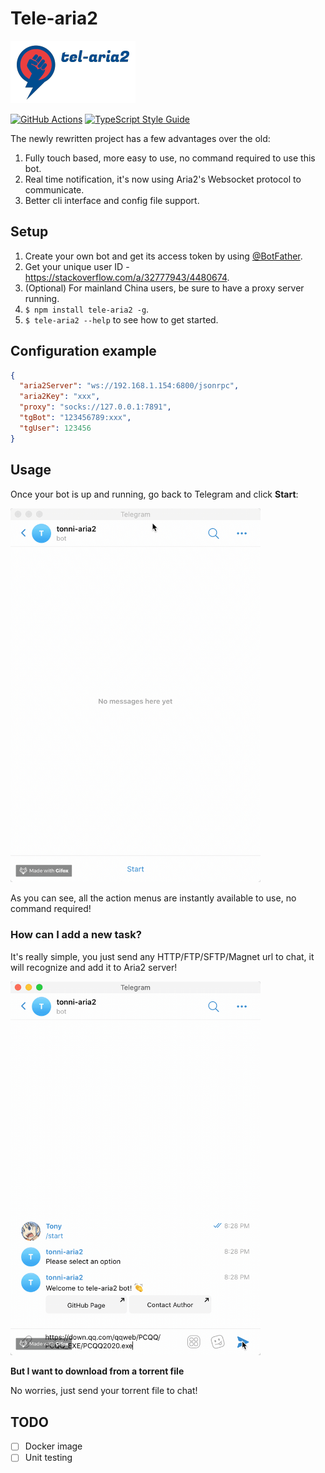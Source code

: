 # Tele-aria2

![Logo](./images/logo.png)

[![GitHub Actions][github-image]][github-url]
[![TypeScript Style Guide][gts-image]][gts-url]

The newly rewritten project has a few advantages over the old:

1. Fully touch based, more easy to use, no command required to use this bot.
2. Real time notification, it's now using Aria2's Websocket protocol to communicate.
3. Better cli interface and config file support.

## Setup

1. Create your own bot and get its access token by using [@BotFather](https://telegram.me/botfather).
1. Get your unique user ID - https://stackoverflow.com/a/32777943/4480674.
1. (Optional) For mainland China users, be sure to have a proxy server running.
1. `$ npm install tele-aria2 -g`.
1. `$ tele-aria2 --help` to see how to get started.

## Configuration example

```json
{
  "aria2Server": "ws://192.168.1.154:6800/jsonrpc",
  "aria2Key": "xxx",
  "proxy": "socks://127.0.0.1:7891",
  "tgBot": "123456789:xxx",
  "tgUser": 123456
}
```

## Usage

Once your bot is up and running, go back to Telegram and click **Start**:

<img src="./images/tele-aria2.start.gif" alt="start" width="400px">

As you can see, all the action menus are instantly available to use, no command required!

### How can I add a new task?

It's really simple, you just send any HTTP/FTP/SFTP/Magnet url to chat, it will recognize and add it to Aria2 server!

<img src="./images/tele-aria2.download.gif" alt="download" width="400px">

**But I want to download from a torrent file**

No worries, just send your torrent file to chat!

## TODO

- [ ] Docker image
- [ ] Unit testing

[github-image]: https://github.com/HouCoder/tele-aria2/workflows/ci/badge.svg
[github-url]: https://github.com/HouCoder/tele-aria2/actions
[gts-image]: https://img.shields.io/badge/code%20style-google-blueviolet.svg
[gts-url]: https://github.com/google/gts
